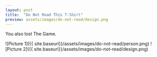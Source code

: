 ```yaml
---
layout: post
title:  "Do Not Read This T-Shirt"
preview: assets/images/do-not-read/design.png
---
```


You also lost The Game.

![Picture 1]({{ site.baseurl}}/assets/images/do-not-read/person.png)
![Picture 2]({{ site.baseurl}}/assets/images/do-not-read/design.png)
